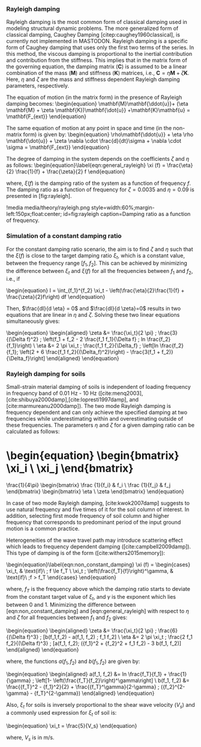 ### Rayleigh damping

Rayleigh damping is the most common form of classical damping used in modeling structural dynamic problems. The more generalized form of classical damping, Caughey Damping [citep:caughey1960classical], is currently not implemented in MASTODON. Rayleigh damping is a specific form of Caughey damping that uses only the first two terms of the series. In this method, the viscous damping is proportional to the inertial contribution and contribution from the stiffness. This implies that in the matrix form of the governing equation, the damping matrix ($\mathbf{C}$) is assumed to be a linear combination of the mass ($\mathbf{M}$) and stiffness ($\mathbf{K}$) matrices, i.e., $\mathbf{C} = \eta \mathbf{M} +\zeta\mathbf{K}$. Here, $\eta$ and $\zeta$ are the mass and stiffness dependent Rayleigh damping parameters, respectively.

The equation of motion (in the matrix form) in the presence of Rayleigh damping becomes:
\begin{equation}
\mathbf{M}\mathbf{\ddot{u}}+ (\eta \mathbf{M} + \zeta \mathbf{K})\mathbf{\dot{u}} +\mathbf{K}\mathbf{u} = \mathbf{F_{ext}}
\end{equation}

The same equation of motion at any point in space and time (in the non-matrix form) is given by:
\begin{equation}
\rho\mathbf{\ddot{u}} + \eta \rho \mathbf{\dot{u}} + \zeta  \nabla \cdot \frac{d}{dt}\sigma + \nabla \cdot \sigma = \mathbf{F_{ext}}
\end{equation}

The degree of damping in the system depends on the coefficients $\zeta$ and $\eta$ as follows:
\begin{equation}\label{eqn:general_rayleigh}
\xi (f) = \frac{\eta}{2} \frac{1}{f} + \frac{\zeta}{2} f
\end{equation}

where, $\xi(f)$ is the damping ratio of the system as a function of frequency $f$. The damping ratio as a function of frequency for $\zeta = 0.0035$ and $\eta = 0.09$ is presented in [fig:rayleigh].

!media media/theory/rayleigh.png
       style=width:60%;margin-left:150px;float:center;
       id=fig:rayleigh
       caption=Damping ratio as a function of frequency.


### Simulation of a constant damping ratio

For the constant damping ratio scenario, the aim is to find $\zeta$ and $\eta$ such that the $\xi(f)$ is close to the target damping ratio $\xi_t$, which is a constant value, between the frequency range $[f_1, f_2]$. This can be achieved by minimizing the difference between $\xi_t$ and $\xi(f)$ for all the frequencies between $f_1$ and $f_2$, i.e., if

\begin{equation}
I = \int_{f_1}^{f_2} \xi_t - \left(\frac{\eta}{2}\frac{1}{f} + \frac{\zeta}{2}f\right) df
\end{equation}

Then, $\frac{dI}{d \eta} = 0$ and $\frac{dI}{d \zeta}=0$ results in two equations that are linear in $\eta$ and $\zeta$. Solving these two linear equations simultaneously gives:

\begin{equation}
\begin{aligned}
\zeta &= \frac{\xi_t}{2 \pi} \; \frac{3}{(\Delta f)^2} \; \left(f_1 + f_2 - 2 \frac{f_1 f_1}{\Delta f} \; ln \frac{f_2}{f_1}\right) \\
\eta &= 2 \pi \xi_t \; \frac{f_1 f_2}{\Delta_f} \; \left[ln \frac{f_2}{f_1}\; \left(2 + 6 \frac{f_1 f_2}{(\Delta_f)^2}\right) - \frac{3(f_1 + f_2)}{\Delta_f}\right]
\end{aligned}
\end{equation}

### Rayleigh damping for soils

Small-strain material damping of soils is independent of loading frequency in frequency band of 0.01 Hz - 10 Hz ([cite:menq2003], [cite:shibuya2000damp],[cite:lopresti1997damp], and [cite:marmureanu2000damp]). The two mode Rayleigh damping is frequency dependent and can only achieve the specified damping at two frequencies while underestimating within and overestimating outside of these frequencies. The parameters $\eta$ and $\zeta$ for a given damping ratio can be calculated as follows:

\begin{equation}
  \begin{bmatrix}
    \xi_i \\
    \xi_j
  \end{bmatrix}
  =
  \frac{1}{4\pi}
  \begin{bmatrix}
    \frac {1}{f_i} &  f_i \\
    \frac {1}{f_j} &  f_j
  \end{bmatrix}
  \begin{bmatrix}
    \eta \\
    \zeta
  \end{bmatrix}
\end{equation}

In case of two mode Rayleigh damping, [cite:kwok2007damp] suggests to use natural frequency and five times of it for the soil column of interest. In addition, selecting first mode frequency of soil column and higher frequency that corresponds to predominant period of the input ground motion is a common practice.

Heterogeneities of the wave travel path may introduce scattering effect which leads to frequency dependent damping ([cite:campbell2009damp]). This type of damping is of the form ([cite:withers2015memory]):

\begin{equation}\label{eqn:non_constant_damping}
\xi (f) = \begin{cases}
           \xi_t, & \text{if}\ \; f \le f_T \\
           \xi_t \; \left(\frac{f_T}{f}\right)^\gamma, & \text{if}\ \;f > f_T
           \end{cases}
\end{equation}

where, $f_T$ is the frequency above which the damping ratio starts to
deviate from the constant target value of $\xi_t$, and $\gamma$ is
the exponent which lies between 0 and 1. Minimizing the difference
between [eqn:non_constant_damping] and
[eqn:general_rayleigh] with respect to $\eta$ and $\zeta$ for
all frequencies between $f_1$ and $f_2$ gives:

\begin{equation}
\begin{aligned}
\zeta &= \frac{\xi_t}{2 \pi} \; \frac{6}{(\Delta f)^3} \; [b(f_1,f_2) - a(f_1, f_2) \; f_1 f_2] \\
\eta &= 2 \pi \xi_t \; \frac{2 f_1 f_2}{(\Delta f)^3} \; [a(f_1, f_2)\; ({f_1}^2 + {f_2}^2 + f_1 f_2) - 3 b(f_1, f_2)]
\end{aligned}
\end{equation}

where, the functions $a(f_1, f_2)$ and $b(f_1, f_2)$ are given by:

\begin{equation}
\begin{aligned}
a(f_1, f_2) &= ln \frac{f_T}{f_1} + \frac{1}{\gamma} \; \left[1- \left(\frac{f_T}{f_2}\right)^\gamma\right] \\
b(f_1, f_2) &= \frac{{f_T}^2 - {f_1}^2}{2} + \frac{{f_T}^\gamma}{2-\gamma} \; ({f_2}^{2-\gamma} - {f_T}^{2-\gamma})
\end{aligned}
\end{equation}

Also, $\xi_t$ for soils is inversely proportional to the shear wave
velocity ($V_s$) and a commonly used expression for $\xi_t$ of soil
is:

\begin{equation}
\xi_t = \frac{5}{V_s}
\end{equation}

where, $V_s$ is in m/s.
